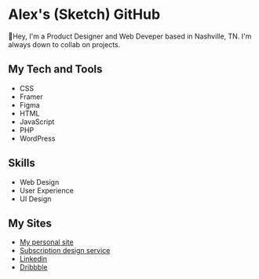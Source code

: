 # Alex's (Sketch) GitHub

👋Hey, I'm a Product Designer and Web Deveper based in Nashville, TN. I'm always down to collab on projects. 

## My Tech and Tools 

- CSS 
- Framer
- Figma
- HTML
- JavaScript
- PHP
- WordPress

## Skills

- Web Design 
- User Experience 
- UI Design 

## My Sites

- [My personal site](https://www.alexandernicholas.me)
- [Subscription design service](https://www.thatguysketch.com)
- [Linkedin](https://www.linkedin.com/in/thatguysketch/)
- [Dribbble](https://dribbble.com/alexandernicholas)
